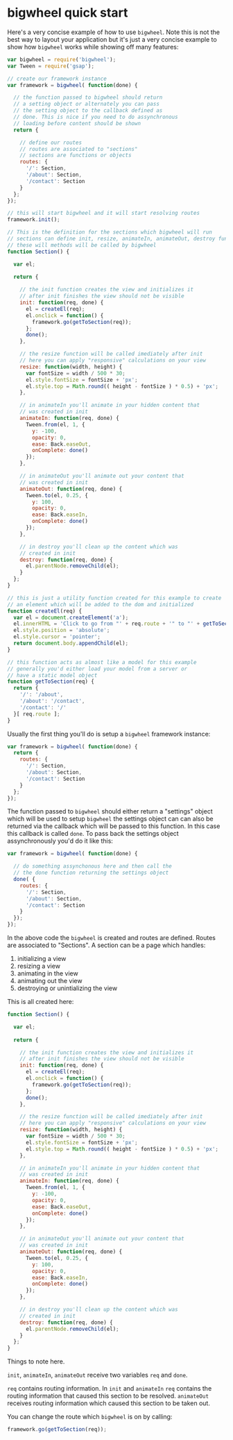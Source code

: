 # bigwheel quick start

Here's a very concise example of how to use `bigwheel`. Note this is not the best way to layout your application but it's just a very concise example to show how `bigwheel` works while showing off many features:

```javascript
var bigwheel = require('bigwheel');
var Tween = require('gsap');

// create our framework instance
var framework = bigwheel( function(done) {

  // the function passed to bigwheel should return
  // a setting object or alternately you can pass
  // the setting object to the callback defined as
  // done. This is nice if you need to do assynchronous
  // loading before content should be shown
  return {

    // define our routes
    // routes are associated to "sections"
    // sections are functions or objects
    routes: {
      '/': Section,
      '/about': Section,
      '/contact': Section
    }
  };
});

// this will start bigwheel and it will start resolving routes
framework.init();

// This is the definition for the sections which bigwheel will run
// sections can define init, resize, animateIn, animateOut, destroy functions
// these will methods will be called by bigwheel
function Section() {

  var el;
  
  return {

    // the init function creates the view and initializes it
    // after init finishes the view should not be visible
    init: function(req, done) {
      el = createEl(req);      
      el.onclick = function() {
        framework.go(getToSection(req));
      };
      done();
    },

    // the resize function will be called imediately after init
    // here you can apply "responsive" calculations on your view
    resize: function(width, height) {
      var fontSize = width / 500 * 30;
      el.style.fontSize = fontSize + 'px';
      el.style.top = Math.round(( height - fontSize ) * 0.5) + 'px';
    },

    // in animateIn you'll animate in your hidden content that
    // was created in init
    animateIn: function(req, done) {
      Tween.from(el, 1, {
        y: -100, 
        opacity: 0,
        ease: Back.easeOut, 
        onComplete: done()
      });
    },

    // in animateOut you'll animate out your content that
    // was created in init
    animateOut: function(req, done) {
      Tween.to(el, 0.25, {
        y: 100, 
        opacity: 0, 
        ease: Back.easeIn, 
        onComplete: done()
      });
    },

    // in destroy you'll clean up the content which was
    // created in init
    destroy: function(req, done) {
      el.parentNode.removeChild(el);
    }
  };
}

// this is just a utility function created for this example to create
// an element which will be added to the dom and initialized
function createEl(req) {
  var el = document.createElement('a');
  el.innerHTML = 'Click to go from "' + req.route + '" to "' + getToSection(req) + '"';
  el.style.position = 'absolute';
  el.style.cursor = 'pointer';
  return document.body.appendChild(el);
}

// this function acts as almost like a model for this example
// generally you'd either load your model from a server or
// have a static model object
function getToSection(req) {
  return {
    '/': '/about',
    '/about': '/contact',
    '/contact': '/'
  }[ req.route ];
}
```

Usually the first thing you'll do is setup a `bigwheel` framework instance:
```javascript
var framework = bigwheel( function(done) {
  return {
    routes: {
      '/': Section,
      '/about': Section,
      '/contact': Section
    }
  };
});
```
The function passed to `bigwheel` should either return a "settings" object which will be used to setup `bigwheel` the settings object can can also be returned via the callback which will be passed to this function. In this case this callback is called `done`. To pass back the settings object assynchronously you'd do it like this:
```javascript
var framework = bigwheel( function(done) {

  // do something assynchonous here and then call the
  // the done function returning the settings object
  done( {
    routes: {
      '/': Section,
      '/about': Section,
      '/contact': Section
    }
  });
});
```

In the above code the `bigwheel` is created and routes are defined. Routes are associated to "Sections". A section can be a page which handles:
1. initializing a view
2. resizing a view
3. animating in the view
4. animating out the view
5. destroying or unintializing the view

This is all created here:
```javascript
function Section() {

  var el;
  
  return {

    // the init function creates the view and initializes it
    // after init finishes the view should not be visible
    init: function(req, done) {
      el = createEl(req);      
      el.onclick = function() {
        framework.go(getToSection(req));
      };
      done();
    },

    // the resize function will be called imediately after init
    // here you can apply "responsive" calculations on your view
    resize: function(width, height) {
      var fontSize = width / 500 * 30;
      el.style.fontSize = fontSize + 'px';
      el.style.top = Math.round(( height - fontSize ) * 0.5) + 'px';
    },

    // in animateIn you'll animate in your hidden content that
    // was created in init
    animateIn: function(req, done) {
      Tween.from(el, 1, {
        y: -100, 
        opacity: 0,
        ease: Back.easeOut, 
        onComplete: done()
      });
    },

    // in animateOut you'll animate out your content that
    // was created in init
    animateOut: function(req, done) {
      Tween.to(el, 0.25, {
        y: 100, 
        opacity: 0, 
        ease: Back.easeIn, 
        onComplete: done()
      });
    },

    // in destroy you'll clean up the content which was
    // created in init
    destroy: function(req, done) {
      el.parentNode.removeChild(el);
    }
  };
}
```

Things to note here.

`init`, `animateIn`, `animateOut` receive two variables `req` and `done`. 

`req` contains routing information. In `init` and `animateIn` `req` contains the routing information that caused this section to be resolved. `animateOut` receives routing information which caused this section to be taken out.

You can change the route which `bigwheel` is on by calling:
```javascript
framework.go(getToSection(req));
```
